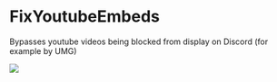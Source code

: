 # FixYoutubeEmbeds

Bypasses youtube videos being blocked from display on Discord (for example by UMG)

![](https://github.com/Vendicated/Roflcord/assets/45497981/7a5fdcaa-217c-4c63-acae-f0d6af2f79be)
